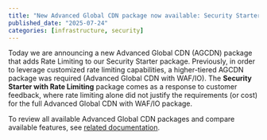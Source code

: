 ```yaml
---
title: "New Advanced Global CDN package now available: Security Starter with Rate Limiting"
published_date: "2025-07-24"
categories: [infrastructure, security]
---
```


Today we are announcing a new Advanced Global CDN (AGCDN) package that adds Rate Limiting to our Security Starter package. Previously, in order to leverage customized rate limiting capabilities, a higher-tiered AGCDN package was required (Advanced Global CDN with WAF/IO). The **Security Starter with Rate Limiting** package comes as a response to customer feedback, where rate limiting alone did not justify the requirements (or cost) for the full Advanced Global CDN with WAF/IO package.  

To review all available Advanced Global CDN packages and compare available features, see [related documentation](/guides/agcdn).